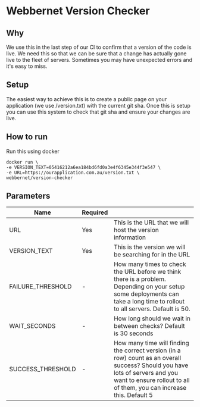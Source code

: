 # Webbernet Version Checker

## Why
We use this in the last step of our CI to confirm that a version of the code is live. We need this so that we can be sure that a change has actually gone live to the fleet of servers. Sometimes you may have unexpected errors and it's easy to miss. 

## Setup 
The easiest way to achieve this is to create a public page on your application (we use /version.txt) with the current git sha. Once this is setup you can use this system to check that git sha and ensure your changes are live. 

## How to run
Run this using docker

```
docker run \ 
-e VERSION_TEXT=05416212a6ea184bd6fd0a3e4f6345e344f3e547 \
-e URL=https://ourapplication.com.au/version.txt \
webbernet/version-checker
```

## Parameters

| Name | Required | |
| ------------- |-------------| -----|
| URL  | Yes | This is the URL that we will host the version information |
| VERSION_TEXT | Yes | This is the version we will be searching for in the URL |
| FAILURE_THRESHOLD | - |  How many times to check the URL before we think there is a problem. Depending on your setup some deployments can take a long time to rollout to all servers. Default is 50. |
| WAIT_SECONDS | - | How long should we wait in between checks? Default is 30 seconds |
| SUCCESS_THRESHOLD | - | How many time will finding the correct version (in a row) count as an overall success? Should you have lots of servers and you want to ensure rollout to all of them, you can increase this. Default 5 |
